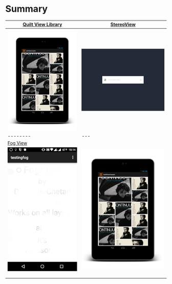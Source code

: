 # Summary

| [Quilt View Library](https://github.com/yingming97/QuiltViewLibrary.git) | [StereoView](https://github.com/yingming97/StereoView.git) |
|--------------------------------------------------------------------------|------------------------------------------------------------|
| ![Quilt View Library](image/img_quilt_view_library.png)                  | ![StereoView](image/gif_stereo_view.gif)                   |
| --------                                                                 | ---                                                        |
| [Fog View](https://github.com/yingming97/FogView_Library.git)            | []()                                                       |
| ![FogView](image/gif_fog_view.gif)                                       | ![](image/img_quilt_view_library.png)                      |
|                                                                          |                                                            |
|                                                                          |                                                            |
|                                                                          |                                                            |
